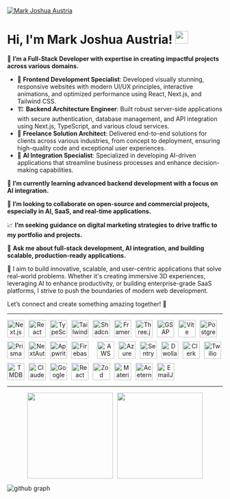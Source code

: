 [![Mark Joshua Austria](https://media.licdn.com/dms/image/v2/D5616AQGkGPzwF5mLDA/profile-displaybackgroundimage-shrink_350_1400/B56ZbIlQQkH0AY-/0/1747121932358?e=1752710400&v=beta&t=LX8ArjSTzOWp1VIyRZEgVz7R-l7qjeaE8I5-qoKVYxM)](https://www.markaustria.com)

# Hi, I'm Mark Joshua Austria! <img src="https://raw.githubusercontent.com/MartinHeinz/MartinHeinz/master/wave.gif" width="30px" height="30px">

💼 **I’m a Full-Stack Developer with expertise in creating impactful projects across various domains.**

- 🎨 **Frontend Development Specialist**: Developed visually stunning, responsive websites with modern UI/UX principles, interactive animations, and optimized performance using React, Next.js, and Tailwind CSS.
- 🏗️ **Backend Architecture Engineer**: Built robust server-side applications with secure authentication, database management, and API integration using Next.js, TypeScript, and various cloud services.
- 🤝 **Freelance Solution Architect**: Delivered end-to-end solutions for clients across various industries, from concept to deployment, ensuring high-quality code and exceptional user experiences.
- 🤖 **AI Integration Specialist**: Specialized in developing AI-driven applications that streamline business processes and enhance decision-making capabilities.

🌱 **I’m currently learning advanced backend development with a focus on AI integration.**

👯 **I’m looking to collaborate on open-source and commercial projects, especially in AI, SaaS, and real-time applications.**

📈 **I’m seeking guidance on digital marketing strategies to drive traffic to my portfolio and projects.**

💬 **Ask me about full-stack development, AI integration, and building scalable, production-ready applications.**

🔭 I aim to build innovative, scalable, and user-centric applications that solve real-world problems. Whether it's creating immersive 3D experiences, leveraging AI to enhance productivity, or building enterprise-grade SaaS platforms, I strive to push the boundaries of modern web development.

Let’s connect and create something amazing together! 🚀

<!-- 
---

## Highlights of My Work

### **AI-Powered Applications**

- **PrepWise**: AI-powered mock interview platform with voice interaction and real-time feedback.
- **Inspector**: AI-driven food safety inspection system with automated report generation.
- **Appraisal System**: AI-powered employee performance evaluation platform with dynamic forms and role-based access control.

### **SaaS & Enterprise Solutions**

- **StoreIt**: Cloud storage solution inspired by Google Drive with passwordless authentication and real-time file management.
- **Horizon**: Full-stack banking platform with real-time transactions and Plaid integration.
- **LiveDocs**: Real-time collaborative document editor with markdown support and live cursors.

### **Immersive Experiences**

- **3D Developer Portfolio**: Interactive portfolio with 3D animations and smooth transitions.
- **Interactive iPhone Pro Website**: Apple-inspired product showcase with 3D models and scroll-triggered animations.
- **Award-Worthy Gaming Website**: Gaming platform with advanced animations and interactive elements.

### **Landing Pages & Portfolios**

- **Modern Developer Portfolio**: Responsive portfolio with dynamic project showcases and case studies.
- **Xora SaaS Landing Page**: High-converting landing page with smooth navigation and reusable components.
- **Brainwave**: AI landing page with parallax effects and Bento Box layouts.
-->

---

<div align="center">
<div style="display: flex; flex-wrap: wrap; align-items: center; gap: 10px;">
<img src="https://markaustria.com/next.svg" alt="Next.js" height="40" />
<img src="https://markaustria.com/re.svg" alt="React" height="40" />
<img src="https://markaustria.com/ts.svg" alt="TypeScript" height="40" />
<img src="https://markaustria.com/tail.svg" alt="Tailwind CSS" height="40" />
<img src="https://markaustria.com/shadcn.png" alt="Shadcn UI" height="40" />
<img src="https://markaustria.com/fm.svg" alt="Framer Motion" height="40" />
<img src="https://markaustria.com/three.svg" alt="Three.js" height="40" />
<img src="https://markaustria.com/gsap.svg" alt="GSAP" height="40" />
<img src="https://markaustria.com/vite.svg" alt="Vite" height="40" />
<img src="https://markaustria.com/postgres.svg" alt="PostgreSQL" height="40" />
<img src="https://markaustria.com/prisma.svg" alt="Prisma" height="40" />
<img src="https://markaustria.com/nauth.png" alt="NextAuth" height="40" />
<img src="https://markaustria.com/appwrite.svg" alt="Appwrite" height="40" />
<img src="https://markaustria.com/firebase.svg" alt="Firebase" height="40" />
<br />
<img src="https://markaustria.com/aws.webp" alt="AWS" height="40" />
<img src="https://markaustria.com/azure.svg" alt="Azure" height="40" />
<img src="https://markaustria.com/sentry.svg" alt="Sentry" height="40" />
<img src="https://markaustria.com/dwolla.webp" alt="Dwolla" height="40" />
<img src="https://markaustria.com/clerk.jpg" alt="Clerk" height="40" />
<img src="https://markaustria.com/twilio.svg" alt="Twilio" height="40" />
<img src="https://markaustria.com/tmdb.jpg" alt="TMDB API" height="40" />
<img src="https://markaustria.com/claude.svg" alt="Claude AI" height="40" />
<img src="https://markaustria.com/gemini.svg" alt="Google Gemini" height="40" />
<img src="https://markaustria.com/hook.png" alt="React Hook Form" height="40" />
<img src="https://markaustria.com/zod.png" alt="Zod" height="40" />
<img src="https://markaustria.com/material.svg" alt="Material UI" height="40" />
<img src="https://markaustria.com/aceternity.png" alt="Aceternity UI" height="40" />
<img src="https://markaustria.com/emailjs.png" alt="EmailJS" height="40" />
</div>
</div>

---
<div align="center" style="display: flex; justify-content: center; gap: 10px; flex-wrap: wrap;">

  <img src="https://github-readme-streak-stats.herokuapp.com/?user=mjaus29&theme=tokyonight" style="height: 200px; object-fit: cover;" />
  
  <img src="https://github-readme-stats.vercel.app/api/top-langs?username=mjaus29&show_icons=true&locale=en&layout=compact&theme=tokyonight" style="height: 200px; object-fit: cover;" />

</div>


![github graph](https://github-readme-activity-graph.vercel.app/graph?username=mjaus29&theme=react-dark)
